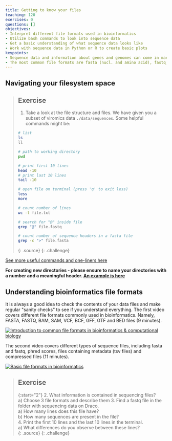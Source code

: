 ```yaml
---
title: Getting to know your files
teaching: 120
exercises: 0
questions: []
objectives:
- Interpret different file formats used in bioinformatics
- Utilize bash commands to look into sequence data
- Get a basic understanding of what sequence data looks like
- Work with sequence data in Python or R to create basic plots
keypoints:
- Sequence data and information about genes and genomes can come in many different formats
- The most common file formats are fasta (nucl. and amino acid), fastq, sam and bam, genbank, gff and tsv files
---
```


## Navigating your filesystem space

> ## Exercise
> 1. Take a look at the file structure and files. We have given you a subset of viromics data `./data/sequences`. Some helpful commands might be:
> 
> ```bash
> # list
> ls
> ll
>
> # path to working directory
> pwd
>
> # print first 10 lines
> head -10
> # print last 10 lines
> tail -10
>
> # open file on terminal (press 'q' to exit less)
> less
> more
>
> # count number of lines
> wc -l file.txt
>
> # search for "@" inside file 
> grep "@" file.fastq
>
> # count number of sequence headers in a fasta file
> grep -c ">" file.fasta
>
> ```
> {: .source}
{: .challenge}


[See more useful commands and one-liners here](https://github.com/vmkhot/useful-scripts/blob/main/Linux%20Commands%20Cheat%20Sheet.md#linux-commands-cheat-sheet)

**For creating new directories - please ensure to name your directories with a number and a meaningful header. [An example is here](https://mgxlab.github.io/Viromics2024/draco/index.html#file-structure)**

## Understanding bioinformatics file formats

It is always a good idea to check the contents of your data files and make regular "sanity checks" to see if you understand everything. The first video covers different file formats commonly used in bioinformatics. Namely, FASTA, FASTQ, BAM, SAM, VCF, BCF, GFF, GTF and BED files (9 minutes).

[![Introduction to common file formats in bioinformatics & computational biology](https://img.youtube.com/vi/KZ2wqKFerG0/0.jpg)](https://www.youtube.com/watch?v=KZ2wqKFerG0&ab_channel=edu-ome)

The second video covers different types of sequence files, including fasta and fastq, phred scores, files containing metadata (tsv files) and compressed files (11 minutes).

[![Basic file formats in bioinformatics](https://img.youtube.com/vi/D4WDdAbZW1Y/0.jpg)]( https://www.youtube.com/watch?v=D4WDdAbZW1Y&ab_channel=BasE.Dutilh)

> ## Exercise
>
> {:start="2"}
> 2. What information is contained in sequencing files?  
>     a) Choose 3 file formats and describe them
> 3. Find a fastq file in the folder with sequencing data on Draco.  
>     a) How many lines does this file have?  
>     b) How many sequences are present in the file?  
> 4. Print the first 10 lines and the last 10 lines in the terminal.  
>     a) What differences do you observe between these lines?  
> {: .source}
{: .challenge}
